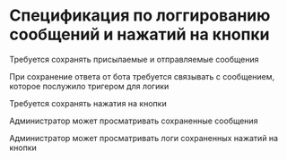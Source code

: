 # Спецификация по логгированию сообщений и нажатий на кнопки

Требуется сохранять присылаемые и отправляемые сообщения

При сохранение ответа от бота требуется связывать с сообщением, которое послужило тригером для логики

Требуется сохранять нажатия на кнопки

Администратор может просматривать сохраненные сообщения

Администратор может просматривать логи сохраненных нажатий на кнопки
